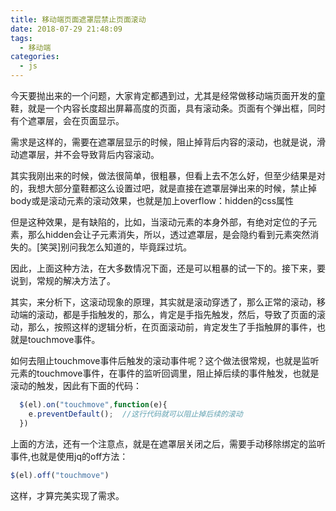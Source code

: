 ```yaml
---
title: 移动端页面遮罩层禁止页面滚动
date: 2018-07-29 21:48:09
tags:
  - 移动端
categories:
  - js
---
```


今天要抛出来的一个问题，大家肯定都遇到过，尤其是经常做移动端页面开发的童鞋，就是一个内容长度超出屏幕高度的页面，具有滚动条。页面有个弹出框，同时有个遮罩层，会在页面显示。

需求是这样的，需要在遮罩层显示的时候，阻止掉背后内容的滚动，也就是说，滑动遮罩层，并不会导致背后内容滚动。

其实我刚出来的时候，做法很简单，很粗暴，但看上去不怎么好，但至少结果是对的，我想大部分童鞋都这么设置过吧，就是直接在遮罩层弹出来的时候，禁止掉body或是滚动元素的滚动效果，也就是加上overflow：hidden的css属性   

但是这种效果，是有缺陷的，比如，当滚动元素的本身外部，有绝对定位的子元素，那么hidden会让子元素消失，所以，透过遮罩层，是会隐约看到元素突然消失的。[笑哭]别问我怎么知道的，毕竟踩过坑。   

因此，上面这种方法，在大多数情况下面，还是可以粗暴的试一下的。接下来，要说到，常规的解决方法了。

其实，来分析下，这滚动现象的原理，其实就是滚动穿透了，那么正常的滚动，移动端的滚动，都是手指触发的，那么，肯定是手指先触发，然后，导致了页面的滚动，那么，按照这样的逻辑分析，在页面滚动前，肯定发生了手指触屏的事件，也就是touchmove事件。

如何去阻止touchmove事件后触发的滚动事件呢？这个做法很常规，也就是监听元素的touchmove事件，在事件的监听回调里，阻止掉后续的事件触发，也就是滚动的触发，因此有下面的代码：

```js
  $(el).on("touchmove",function(e){
    e.preventDefault();  //这行代码就可以阻止掉后续的滚动
  })
```

上面的方法，还有一个注意点，就是在遮罩层关闭之后，需要手动移除绑定的监听事件,也就是使用jq的off方法：

```js
$(el).off("touchmove")
```

这样，才算完美实现了需求。